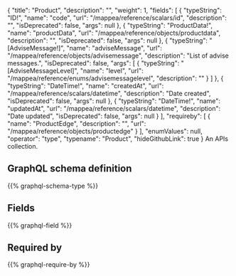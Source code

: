 {
  "title": "Product",
  "description": "",
  "weight": 1,
  "fields": [
    {
      "typeString": "ID!",
      "name": "code",
      "url": "/mappea/reference/scalars/id",
      "description": "",
      "isDeprecated": false,
      "args": null
    },
    {
      "typeString": "ProductData!",
      "name": "productData",
      "url": "/mappea/reference/objects/productdata",
      "description": "",
      "isDeprecated": false,
      "args": null
    },
    {
      "typeString": "[AdviseMessage!]",
      "name": "adviseMessage",
      "url": "/mappea/reference/objects/advisemessage",
      "description": "List of advise messages.",
      "isDeprecated": false,
      "args": [
        {
          "typeString": "[AdviseMessageLevel]",
          "name": "level",
          "url": "/mappea/reference/enums/advisemessagelevel",
          "description": ""
        }
      ]
    },
    {
      "typeString": "DateTime!",
      "name": "createdAt",
      "url": "/mappea/reference/scalars/datetime",
      "description": "Date created",
      "isDeprecated": false,
      "args": null
    },
    {
      "typeString": "DateTime!",
      "name": "updatedAt",
      "url": "/mappea/reference/scalars/datetime",
      "description": "Date updated",
      "isDeprecated": false,
      "args": null
    }
  ],
  "requireby": [
    {
      "name": "ProductEdge",
      "description": "",
      "url": "/mappea/reference/objects/productedge"
    }
  ],
  "enumValues": null,
  "operator": "type",
  "typename": "Product",
  "hideGithubLink": true
}
An APIs collection.
## GraphQL schema definition

{{% graphql-schema-type %}}

## Fields

{{% graphql-field %}}

## Required by

{{% graphql-require-by %}}
